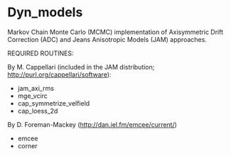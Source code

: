 # Dyn_models
Markov Chain Monte Carlo (MCMC) implementation of Axisymmetric Drift Correction (ADC) and Jeans Anisotropic Models (JAM) approaches.

REQUIRED ROUTINES:

By M. Cappellari (included in the JAM distribution; http://purl.org/cappellari/software):
  - jam_axi_rms
  - mge_vcirc
  - cap_symmetrize_velfield
  - cap_loess_2d

By D. Foreman-Mackey (http://dan.iel.fm/emcee/current/)
  - emcee
  - corner
